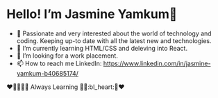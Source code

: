 # Hello! I’m Jasmine Yamkum👋

- 👀 Passionate and very interested about the world of technology and coding. Keeping up-to date with all the latest new and technologies. 
- 🌱 I’m currently learning HTML/CSS and deleving into React. 
- 💼 I’m looking for a work placement.
- 📫 How to reach me LinkedIn: https://www.linkedin.com/in/jasmine-yamkum-b40685174/

:heart::purple_heart::blue_heart::green_heart::yellow_heart: Always Learning :yellow_heart::green_heart::bl_heart::purple_heart::heart:

<!---
yamkum236/yamkum236 is a ✨ special ✨ repository because its `README.md` (this file) appears on your GitHub profile.
You can click the Preview link to take a look at your changes.
--->
